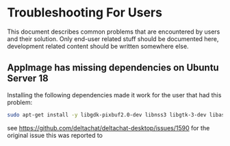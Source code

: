 # Troubleshooting For Users

This document describes common problems that are encountered by users and their solution.
Only end-user related stuff should be documented here, development related content should be written somewhere else.

## AppImage has missing dependencies on Ubuntu Server 18

Installing the following dependencies made it work for the user that had this problem:

```sh
sudo apt-get install -y libgdk-pixbuf2.0-dev libnss3 libgtk-3-dev libasound2-dev build-essential
```

see https://github.com/deltachat/deltachat-desktop/issues/1590 for the original issue this was reported to
